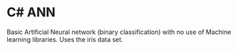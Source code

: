 # C# ANN

Basic Artificial Neural network (binary classification) with no use of Machine learning libraries.
Uses the iris data set.
